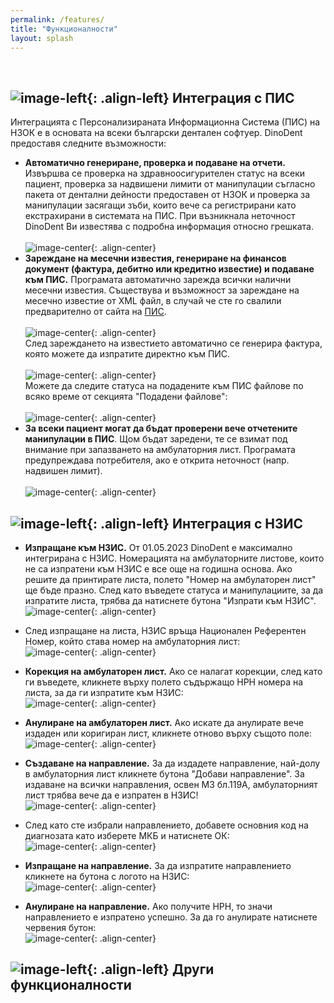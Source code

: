 ```yaml
---
permalink: /features/
title: "Функционалности"
layout: splash
---
```

<br>

## ![image-left](/assets/images/nhifSmall.png){: .align-left} Интеграция с ПИС

Интеграцията с Персонализираната Информационна Система (ПИС) на НЗОК е в основата на всеки български дентален софтуер. DinoDent предоставя следните възможности:
- <b>Автоматично генериране, проверка и подаване на отчети.</b> Извършва се проверка на здравноосигурителен статус на всеки пациент, проверка за надвишени лимити от манипулации съгласно пакета от дентални дейности предоставен от НЗОК и проверка за манипулации засягащи зъби, които вече са регистрирани като екстрахирани в системата на ПИС. При възникнала неточност DinoDent Ви известява с подробна информация относно грешката.<br><br>
![image-center](/assets/images/report.png){: .align-center}<br>
- <b>Зареждане на месечни известия, генериране на финансов документ (фактура, дебитно или кредитно известие) и подаване към ПИС.</b> Програмата автоматично зарежда всички налични месечни известия. Съществува и възможност за зареждане на месечно известие от XML файл, в случай че сте го свалили предварително от сайта на [ПИС](https://pis.nhif.bg/).<br><br>
![image-center](/assets/images/notif.png){: .align-center}<br>
След зареждането на известието автоматично се генерира фактура, която можете да изпратите директно към ПИС.<br><br>
![image-center](/assets/images/invoice.png){: .align-center}<br>
Можете да следите статуса на подадените към ПИС файлове по всяко време от секцията "Подадени файлове":<br><br>
![image-center](/assets/images/sent.png){: .align-center}<br>
- <b>За всеки пациент могат да бъдат проверени вече отчетените манипулации в ПИС</b>. Щом бъдат заредени, те се взимат под внимание при запазването на амбулаторния лист. Програмата предупреждава потребителя, ако е открита неточност (напр. надвишен лимит).<br><br>
![image-center](/assets/images/procedures.png){: .align-center}<br>

## ![image-left](/assets/images/hisSmall.png){: .align-left} Интеграция с НЗИС

- <b>Изпращане към НЗИС.</b> От 01.05.2023 DinoDent е максимално интегрирана с НЗИС. Номерацията на амбулаторните листове, които не са изпратени към НЗИС е все още на годишна основа. Ако решите да принтирате листа, полето "Номер на амбулаторен лист" ще бъде празно. След като въведете статуса и манипулациите, за да изпратите листа, трябва да натиснете бутона "Изпрати към НЗИС". <br>
![image-center](/assets/images/his_send.png){: .align-center}<br>
- След изпращане на листа, НЗИС връща Национален Референтен Номер, който става номер на амбулаторния лист:<br>
![image-center](/assets/images/his_nrn.png){: .align-center}<br>
- <b>Корекция на амбулаторен лист.</b> Ако се налагат корекции, след като ги въведете, кликнете върху полето съдържащо НРН номера на листа, за да ги изпратите към НЗИС:<br>
![image-center](/assets/images/his_augment.png){: .align-center}<br>
- <b>Анулиране на амбулаторен лист.</b> Ако искате да анулирате вече издаден или коригиран лист, кликнете отново върху същото поле:<br>
![image-center](/assets/images/his_remove.png){: .align-center}<br>

- <b>Създаване на направление.</b> За да издадете направление, най-долу в амбулаторния лист кликнете бутона "Добави направление". За издаване на всички направления, освен МЗ бл.119А, амбулаторният лист трябва вече да е изпратен в НЗИС!<br>
![image-center](/assets/images/referral_choose.png){: .align-center}<br>

- След като сте избрали направлението, добавете основния код на диагнозата като изберете МКБ и натиснете ОК:<br>
![image-center](/assets/images/referral_create.png){: .align-center}<br>

- <b>Изпращане на направление.</b> За да изпратите направлението кликнете на бутона с логото на НЗИС:<br>
![image-center](/assets/images/referral_send.png){: .align-center}<br>

- <b>Анулиране на направление.</b> Ако получите НРН, то значи направлението е изпратено успешно. За да го анулирате натиснете червения бутон:<br>
![image-center](/assets/images/referral_nrn.png){: .align-center}<br>

## ![image-left](/assets/images/logoSmall.png){: .align-left} Други функционалности

